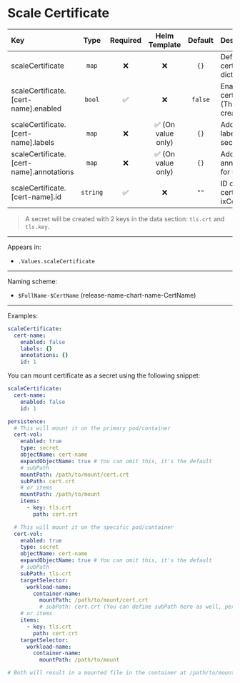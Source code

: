 # Scale Certificate

| Key                                      |   Type    | Required |   Helm Template    | Default | Description                                   |
| :--------------------------------------- | :-------: | :------: | :----------------: | :-----: | :-------------------------------------------- |
| scaleCertificate                         |   `map`   |    ❌    |         ❌         |  `{}`   | Define the certificate as dicts               |
| scaleCertificate.[cert-name].enabled     | `bool` |    ✅    |         ❌         | `false` | Enables the certificate (The secret creation) |
| scaleCertificate.[cert-name].labels      |   `map`   |    ❌    | ✅ (On value only) |  `{}`   | Additional labels for secret                  |
| scaleCertificate.[cert-name].annotations |   `map`   |    ❌    | ✅ (On value only) |  `{}`   | Additional annotations for secret             |
| scaleCertificate.[cert-name].id          | `string`  |    ✅    |         ❌         |  `""`   | ID of the certificate in ixCertificates       |

> A secret will be created with 2 keys in the data section: `tls.crt` and `tls.key`.

---

Appears in:

- `.Values.scaleCertificate`

---

Naming scheme:

- `$FullName-$CertName` (release-name-chart-name-CertName)

---

Examples:

```yaml
scaleCertificate:
  cert-name:
    enabled: false
    labels: {}
    annotations: {}
    id: 1
```

You can mount certificate as a secret using the following snippet:

```yaml
scaleCertificate:
  cert-name:
    enabled: false
    id: 1

persistence:
  # This will mount it on the primary pod/container
  cert-vol:
    enabled: true
    type: secret
    objectName: cert-name
    expandObjectName: true # You can omit this, it's the default
    # subPath
    mountPath: /path/to/mount/cert.crt
    subPath: cert.crt
    # or items
    mountPath: /path/to/mount
    items:
      - key: tls.crt
        path: cert.crt

  # This will mount it on the specific pod/container
  cert-vol:
    enabled: true
    type: secret
    objectName: cert-name
    expandObjectName: true # You can omit this, it's the default
    # subPath
    subPath: tls.crt
    targetSelector:
      workload-name:
        container-name:
          mountPath: /path/to/mount/cert.crt
          # subPath: cert.crt (You can define subPath here as well, per container)
    # or items
    items:
      - key: tls.crt
        path: cert.crt
    targetSelector:
      workload-name:
        container-name:
          mountPath: /path/to/mount

# Both will result in a mounted file in the container at /path/to/mount/cert.crt
```
